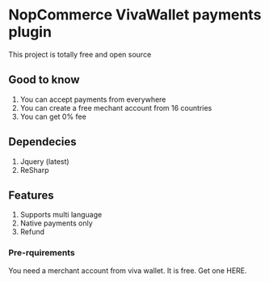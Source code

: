 # NopCommerce VivaWallet payments plugin
This project is totally free and open source

## Good to know
1. You can accept payments from everywhere
2. You can create a free mechant account from 16 countries
3. You can get 0% fee

## Dependecies
1. Jquery (latest)
2. ReSharp

## Features
1. Supports multi language
2. Native payments only
3. Refund

### Pre-rquirements
You need a merchant account from viva wallet. It is free. Get one HERE.

